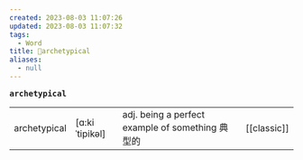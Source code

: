 ```yaml
---
created: 2023-08-03 11:07:26
updated: 2023-08-03 11:07:32
tags:
  - Word
title: 📖archetypical
aliases:
  - null
---
```


<pre><strong>archetypical</strong></pre>
|   |   |   |   |
|---|---|---|---|
|archetypical|[ɑ:kiˈtipikəl]|adj. being a perfect example of something 典型的|[[classic]]|